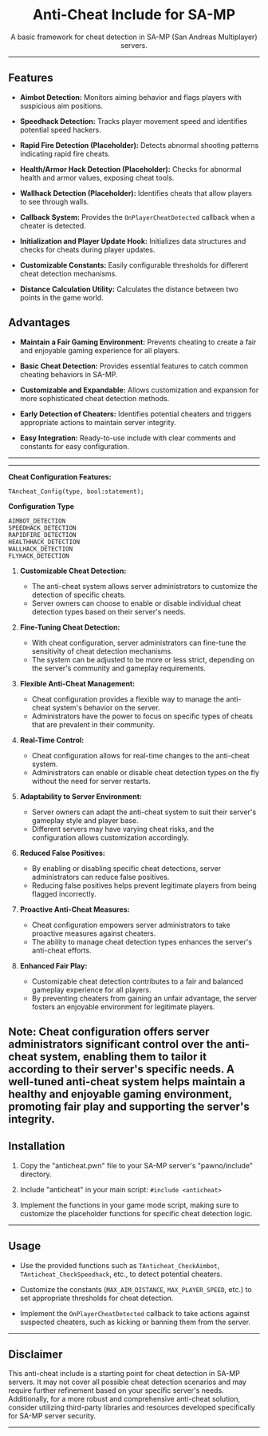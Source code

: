 
<h1 align="center">Anti-Cheat Include for SA-MP</h1>

<p align="center">
  A basic framework for cheat detection in SA-MP (San Andreas Multiplayer) servers.
</p>

---

## Features

- **Aimbot Detection:** Monitors aiming behavior and flags players with suspicious aim positions.

- **Speedhack Detection:** Tracks player movement speed and identifies potential speed hackers.

- **Rapid Fire Detection (Placeholder):** Detects abnormal shooting patterns indicating rapid fire cheats.

- **Health/Armor Hack Detection (Placeholder):** Checks for abnormal health and armor values, exposing cheat tools.

- **Wallhack Detection (Placeholder):** Identifies cheats that allow players to see through walls.

- **Callback System:** Provides the `OnPlayerCheatDetected` callback when a cheater is detected.

- **Initialization and Player Update Hook:** Initializes data structures and checks for cheats during player updates.

- **Customizable Constants:** Easily configurable thresholds for different cheat detection mechanisms.

- **Distance Calculation Utility:** Calculates the distance between two points in the game world.

## Advantages

- **Maintain a Fair Gaming Environment:** Prevents cheating to create a fair and enjoyable gaming experience for all players.

- **Basic Cheat Detection:** Provides essential features to catch common cheating behaviors in SA-MP.

- **Customizable and Expandable:** Allows customization and expansion for more sophisticated cheat detection methods.

- **Early Detection of Cheaters:** Identifies potential cheaters and triggers appropriate actions to maintain server integrity.

- **Easy Integration:** Ready-to-use include with clear comments and constants for easy configuration.

---

---
**Cheat Configuration Features:**

```pawn
TAncheat_Config(type, bool:statement);
```
**Configuration Type**
```pawn
AIMBOT_DETECTION
SPEEDHACK_DETECTION
RAPIDFIRE_DETECTION
HEALTHHACK_DETECTION
WALLHACK_DETECTION
FLYHACK_DETECTION
```

1. **Customizable Cheat Detection:**
   - The anti-cheat system allows server administrators to customize the detection of specific cheats.
   - Server owners can choose to enable or disable individual cheat detection types based on their server's needs.

2. **Fine-Tuning Cheat Detection:**
   - With cheat configuration, server administrators can fine-tune the sensitivity of cheat detection mechanisms.
   - The system can be adjusted to be more or less strict, depending on the server's community and gameplay requirements.

3. **Flexible Anti-Cheat Management:**
   - Cheat configuration provides a flexible way to manage the anti-cheat system's behavior on the server.
   - Administrators have the power to focus on specific types of cheats that are prevalent in their community.

4. **Real-Time Control:**
   - Cheat configuration allows for real-time changes to the anti-cheat system.
   - Administrators can enable or disable cheat detection types on the fly without the need for server restarts.

5. **Adaptability to Server Environment:**
   - Server owners can adapt the anti-cheat system to suit their server's gameplay style and player base.
   - Different servers may have varying cheat risks, and the configuration allows customization accordingly.

6. **Reduced False Positives:**
   - By enabling or disabling specific cheat detections, server administrators can reduce false positives.
   - Reducing false positives helps prevent legitimate players from being flagged incorrectly.

7. **Proactive Anti-Cheat Measures:**
   - Cheat configuration empowers server administrators to take proactive measures against cheaters.
   - The ability to manage cheat detection types enhances the server's anti-cheat efforts.

8. **Enhanced Fair Play:**
   - Customizable cheat detection contributes to a fair and balanced gameplay experience for all players.
   - By preventing cheaters from gaining an unfair advantage, the server fosters an enjoyable environment for legitimate players.

Note: Cheat configuration offers server administrators significant control over the anti-cheat system, enabling them to tailor it according to their server's specific needs. A well-tuned anti-cheat system helps maintain a healthy and enjoyable gaming environment, promoting fair play and supporting the server's integrity.
---
## Installation

1. Copy the "anticheat.pwn" file to your SA-MP server's "pawno/include" directory.

2. Include "anticheat" in your main script: `#include <anticheat>`

3. Implement the functions in your game mode script, making sure to customize the placeholder functions for specific cheat detection logic.

---

## Usage

- Use the provided functions such as `TAnticheat_CheckAimbot`, `TAnticheat_CheckSpeedhack`, etc., to detect potential cheaters.

- Customize the constants (`MAX_AIM_DISTANCE`, `MAX_PLAYER_SPEED`, etc.) to set appropriate thresholds for cheat detection.

- Implement the `OnPlayerCheatDetected` callback to take actions against suspected cheaters, such as kicking or banning them from the server.

---

## Disclaimer

This anti-cheat include is a starting point for cheat detection in SA-MP servers. It may not cover all possible cheat detection scenarios and may require further refinement based on your specific server's needs. Additionally, for a more robust and comprehensive anti-cheat solution, consider utilizing third-party libraries and resources developed specifically for SA-MP server security.

---
